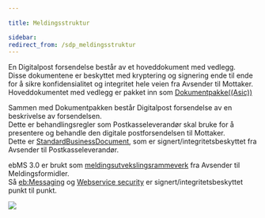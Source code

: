 ```yaml
---
  
title: Meldingsstruktur  

sidebar:
redirect_from: /sdp_meldingsstruktur
---
```


En Digitalpost forsendelse består av et hoveddokument med vedlegg.  
Disse dokumentene er beskyttet med kryptering og signering ende til ende
for å sikre konfidensialitet og integritet hele veien fra Avsender til
Mottaker.  
Hoveddokumentet med vedlegg er pakket inn som
[Dokumentpakke((Asic))]({{site.baseurl}}/resources/begrep/felles/)

Sammen med Dokumentpakken består Digitalpost forsendelse av en
beskrivelse av forsendelsen.  
Dette er behandlingsregler som Postkasseleverandør skal bruke for å
presentere og behandle den digitale postforsendelsen til Mottaker.  
Dette er [StandardBusinessDocument]({{site.baseurl}}/resources/begrep/felles/), som er
signert/integritetsbeskyttet fra Avsender til Postkasseleverandør.

ebMS 3.0 er brukt som [meldingsutvekslingsrammeverk]({{site.baseurl}}/resources/begrep/felles/) fra Avsender til
Meldingsformidler.  
Så [eb:Messaging]({{site.baseurl}}/resources/begrep/sikkerDigitalPost/transportlag/Messaging) og [Webservice
security](../oppslagstjenesten/ws-security/WebserviceSecurity.md) er signert/integritetsbeskyttet punkt til
punkt.


![](../felleslosninger/meldingsstruktur_enkel.jpg)
